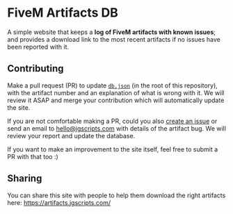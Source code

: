 # FiveM Artifacts DB

A simple website that keeps a **log of FiveM artifacts with known issues**; and provides a download link to the most recent artifacts if no issues have been reported with it.

## Contributing

Make a pull request (PR) to update [`db.json`](https://github.com/jgscripts/fivem-artifacts-db/blob/main/db.json) (in the root of this repository), with the artifact number and an explanation of what is wrong with it. We will review it ASAP and merge your contribution which will automatically update the site.

If you are not comfortable making a PR, could you also [create an issue](https://github.com/jgscripts/fivem-artifacts-db/issues) or send an email to [hello@jgscripts.com](mailto:hello@jgscripts.com) with details of the artifact bug. We will review your report and update the database.

If you want to make an improvement to the site itself, feel free to submit a PR with that too :)

## Sharing

You can share this site with people to help them download the right artifacts here: https://artifacts.jgscripts.com/
